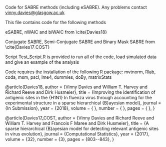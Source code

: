 Code for SABRE methods (including eSABRE). Any problems contact vinny.davies@glasgow.ac.uk

This file contains code for the following methods

eSABRE, nWAIC and biWAIC from \cite{Davies18}

Conjugate SABRE, Semi-Conjugate SABRE and Binary Mask SABRE from \cite{Davies17_COST}

Script Test_Script.R is provided to run all of the code, load simulated data and give an example of the analysis

Code requires the installation of the following R package: mvtnorm, Rlab, coda, msm, pscl, lme4, dummies, doBy, matrixStats

@article{Davies18,
	author = {Vinny Davies and William T. Harvey and Richard Reeve and Dirk Husmeier},
	title = {Improving the identification of antigenic sites in the {H1N1} Influenza virus through accounting for the experimental structure in a sparse hierarchical {B}ayesian model},
	journal = {In Submission},
	year = {2018},
	volume = { },
	number = { },
	pages = { },
}

@article{Davies17_COST,
	author = {Vinny Davies and Richard Reeve and William T. Harvey and Francois F Maree and Dirk Husmeier},
	title = {A sparse hierarchical {B}ayesian model for detecting relevant antigenic sites in virus evolution},
	journal = {Computational Statistics},
	year = {2017},
	volume = {32},
	number = {3},
	pages = {803--843},
}